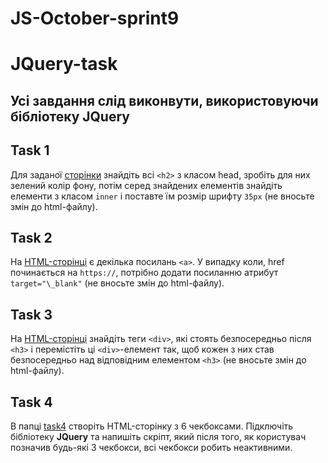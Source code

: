 # JS-October-sprint9
# JQuery-task

## Усі завдання слід виконвути, використовуючи бібліотеку **JQuery**

## Task 1

Для заданої [сторінки](task1/index.html) знайдіть всі `<h2>` з класом head, зробіть для них зелений колір фону, потім серед знайдених елементів знайдіть елементи з класом `inner` і поставте їм розмір шрифту `35px` (не вносьте змін до html-файлу).

## Task 2

На [HTML-сторінці](task2/index.html) є декілька посилань `<a>`. У випадку коли, href починається на `https://`, потрібно додати посиланню атрибут `target="\_blank"` (не вносьте змін до html-файлу).

## Task 3

На [HTML-сторінці](task3/index.html) знайдіть теги `<div>`, які стоять безпосередньо після `<h3>` і перемістіть ці `<div>`-елемент так, щоб кожен з них став безпосередньо над відповідним елементом `<h3>` (не вносьте змін до html-файлу).

## Task 4

В папці [task4](task4/) створіть HTML-сторінку з 6 чекбоксами. Підключіть бібліотеку **JQuery** та напишіть скріпт, який після того, як користувач позначив будь-які 3 чекбокси, всі чекбокси робить неактивними.
